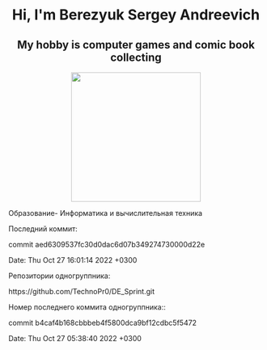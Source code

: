 <h1 align="center">Hi, I'm Berezyuk Sergey Andreevich
</h1>
<h2 align="center">My hobby is computer games and comic book collecting
</h2>

<p align="center">
  <img src="https://github.com/blackcater/blackcater/blob/main/images/banner.gif" height="256" />
</p>

<p>Образование- Информатика и вычислительная техника</p>

<p>Последний коммит:</p>
<p>commit aed6309537fc30d0dac6d07b349274730000d22e</p>
<p>Date:   Thu Oct 27 16:01:14 2022 +0300</p>

<p>Репозитории одногруппника:</p>
<p>https://github.com/TechnoPr0/DE_Sprint.git</p>

<p>Номер последнего коммита одногруппника::</p>
<p>commit b4caf4b168cbbbeb4f5800dca9bf12cdbc5f5472</p>
<p>Date:   Thu Oct 27 05:38:40 2022 +0300</p>